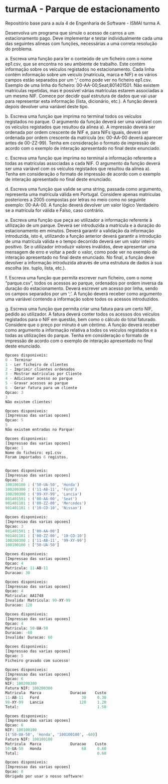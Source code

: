 # turmaA - Parque de estacionamento
Repositório base para a aula 4 de Engenharia de Software - ISMAI turma A.

Desenvolva um programa que simule o acesso de carros a um estacionamento pago. Deve implementar e testar individualmente cada uma das seguintes alíneas com funções, necessárias a uma correta resolução do problema. 

a.	Escreva uma função para ler o conteúdo de um ficheiro com o nome ep1.csv, que se encontra no seu ambiente de trabalho. Este contém informação sobre os veículos registados no estacionamento. Cada linha contém informação sobre um veículo (matrícula, marca e NIF) e os vários campos estão separados por um ‘;’ como pode ver no ficheiro ep1.csv. Exemplo de uma linha do ficheiro: 00-AA-00;Seat;801401501. Não existem matrículas repetidas, mas é possível várias matrículas estarem associadas a um mesmo NIF. Comece por decidir qual estrutura de dados que vai usar para representar esta informação (lista, dicionário, etc.). A função deverá depois devolver uma variável deste tipo. 

b.	Escreva uma função que imprima no terminal todos os veículos registados no parque. O argumento da função deverá ser uma variável com os veículos registados que resultou da alínea a). A impressão deverá ser ordenada por ordem crescente de NIF e, para NIFs iguais, deverá ser ordenada por ordem crescente da matrícula (ex: 00-AA-00 deverá aparecer antes de 00-ZZ-99). Tenha em consideração o formato de impressão de acordo com o exemplo de interação apresentado no final deste enunciado.

c.	Escreva uma função que imprima no terminal a informação referente a todas as matrículas associadas a cada NIF. O argumento da função deverá ser uma variável com os veículos registados que resultou da alínea a). Tenha em consideração o formato de impressão de acordo com o exemplo de interação apresentado no final deste enunciado.

d.	Escreva uma função que valide se uma string, passada como argumento, representa uma matrícula válida em Portugal. Considere apenas matrículas posteriores a 2005 compostas por letras no meio como no seguinte exemplo: 00-AA-00. A função deverá devolver um valor lógico Verdadeiro se a matrícula for válida e Falso, caso contrário.

e.	Escreva uma função que peça ao utilizador a informação referente à utilização de um parque. Deverá ser introduzida a matrícula e a duração do estacionamento em minutos. Deverá garantir a validação da informação introduzida, isto é, utilizando a função anterior deverá garantir a introdução de uma matrícula válida e o tempo decorrido deverá ser um valor inteiro positivo. Se o utilizador introduzir valores inválidos, deve apresentar uma mensagem de erro e voltar a pedir o valor, como pode ver no exemplo de interação apresentado no final deste enunciado. No final, a função deve devolver a informação introduzida através de uma estrutura de dados à sua escolha (ex. tuplo, lista, etc.). 

f.	Escreva uma função que permita escrever num ficheiro, com o nome “parque.csv”, todos os acessos ao parque, ordenados por ordem inversa da duração do estacionamento. Deverá escrever um acesso por linha, sendo os campos separados por um ‘;’. A função deverá receber como argumento uma variável contendo a informação sobre todos os acessos introduzidos.

g.	Escreva uma função que permita criar uma fatura para um certo NIF, pedido ao utilizador. A fatura deverá conter todos os acessos dos veículos registados para o NIF em questão, bem como o cálculo do total faturado. Considere que o preço por minuto é um cêntimo. A função deverá receber como argumento a informação relativa a todos os veículos registados e a todas as utilizações do parque. Tenha em consideração o formato de impressão de acordo com o exemplo de interação apresentado no final deste enunciado.
```python
Opcoes disponiveis:
0 - Terminar
1 - Ler ficheiro de clientes
2 - Imprimir clientes ordenados
3 - Mostrar matriculas por Cliente
4 - Adicionar acesso ao parque
5 - Gravar acessos ao parque
6 - Gerar fatura para um cliente
Opcao: 3
3
Não existem clientes!

Opcoes disponiveis:
[Impressao das varias opcoes]
Opcao: 5
5
Não existem entradas no Parque!

Opcoes disponiveis:
[Impressao das varias opcoes]
Opcao: 1
Nome do ficheiro: ep1.csv
Foram importados 6 registos.


Opcoes disponiveis:
[Impressao das varias opcoes]
Opcao: 2
100100100 : ('50-UA-50', 'Honda')
100200300 : ('11-AB-11', 'Ford')
100200300 : ('99-XY-99', 'Lancia')
801401501 : ('00-AA-00', 'Seat')
901401101 : ('00-ZZ-00', 'Mercedes')
901401101 : ('10-CD-10', 'Nissan')

Opcoes disponiveis:
[Impressao das varias opcoes]
Opcao: 3
801401501 : ['00-AA-00']
901401101 : ['00-ZZ-00', '10-CD-10']
100200300 : ['11-AB-11', '99-XY-99']
100100100 : ['50-UA-50']

Opcoes disponiveis:
[Impressao das varias opcoes]
Opcao: 4
Matricula: 11-AB-11
Duracao: 30

Opcoes disponiveis:
[Impressao das varias opcoes]
Opcao: 4
Matricula: AA1748
Invalida! Matricula: 99-XY-99
Duracao: 120

Opcoes disponiveis:
[Impressao das varias opcoes]
Opcao: 4
Matricula: 50-UA-50
Duracao: -60
Invalida! Duracao: 60

Opcoes disponiveis:
[Impressao das varias opcoes]
Opcao: 5
Ficheiro gravado com sucesso!

Opcoes disponiveis:
[Impressao das varias opcoes]
Opcao: 6
NIF: 100200300
Fatura NIF: 100200300
Matricula  Marca             Duracao    Custo
11-AB-11   Ford                   30     0.30
99-XY-99   Lancia                120     1.20
Total:                                   1.50

Opcoes disponiveis:
[Impressao das varias opcoes]
Opcao: 6
NIF: 100100100
[('50-UA-50', 'Honda', '100100100', -60)]
Fatura NIF: 100100100
Matricula  Marca             Duracao    Custo
50-UA-50   Honda                  60     0.60
Total:                                   0.60

Opcoes disponiveis:
[Impressao das varias opcoes]
Opcao: 0
Obrigado por usar o nosso software!
```

